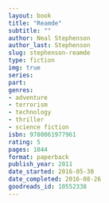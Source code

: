 ```yaml
---
layout: book
title: "Reamde"
subtitle: ""
author: Neal Stephenson
author_last: Stephenson
slug: stephenson-reamde
type: fiction
img: true
series: 
part: 
genres:
- adventure
- terrorism
- technology
- thriller
- science fiction
isbn: 9780061977961
rating: 5
pages: 1044
format: paperback
publish_year: 2011
date_started: 2016-05-30
date_completed: 2016-08-26
goodreads_id: 10552338
---
```

